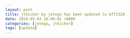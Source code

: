 ```yaml
---
layout: post
title: jtkicker by jotego has been updated to bff2520
date: 2024-05-03 16:09:02 +0000
categories: [jotego, jtkicker]
tags: [update]
---
```


